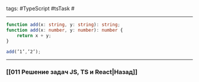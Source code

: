 tags: #TypeScript #tsTask #
____

```ts
function add(x: string, y: string): string; 
function add(x: number, y: number): number { 
	return x + y; 
} 

add(’1’,’2’);
```


___
### [[011 Решение задач JS, TS и React|Назад]]